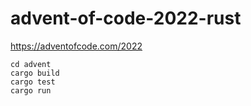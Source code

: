 # advent-of-code-2022-rust
https://adventofcode.com/2022

```
cd advent
cargo build
cargo test
cargo run
```
